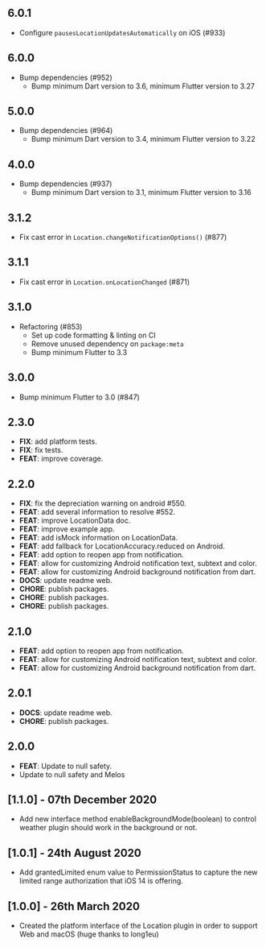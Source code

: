 ## 6.0.1

- Configure `pausesLocationUpdatesAutomatically` on iOS (#933)

## 6.0.0

- Bump dependencies (#952)
  - Bump minimum Dart version to 3.6, minimum Flutter version to 3.27

## 5.0.0

- Bump dependencies (#964)
  - Bump minimum Dart version to 3.4, minimum Flutter version to 3.22

## 4.0.0

- Bump dependencies (#937)
  - Bump minimum Dart version to 3.1, minimum Flutter version to 3.16


## 3.1.2

- Fix cast error in `Location.changeNotificationOptions()` (#877)

## 3.1.1

- Fix cast error in `Location.onLocationChanged` (#871)

## 3.1.0

- Refactoring (#853)
  - Set up code formatting & linting on CI
  - Remove unused dependency on `package:meta`
  - Bump minimum Flutter to 3.3

## 3.0.0

- Bump minimum Flutter to 3.0 (#847)

## 2.3.0

- **FIX**: add platform tests.
- **FIX**: fix tests.
- **FEAT**: improve coverage.

## 2.2.0

- **FIX**: fix the depreciation warning on android #550.
- **FEAT**: add several information to resolve #552.
- **FEAT**: improve LocationData doc.
- **FEAT**: improve example app.
- **FEAT**: add isMock information on LocationData.
- **FEAT**: add fallback for LocationAccuracy.reduced on Android.
- **FEAT**: add option to reopen app from notification.
- **FEAT**: allow for customizing Android notification text, subtext and color.
- **FEAT**: allow for customizing Android background notification from dart.
- **DOCS**: update readme web.
- **CHORE**: publish packages.
- **CHORE**: publish packages.
- **CHORE**: publish packages.

## 2.1.0

- **FEAT**: add option to reopen app from notification.
- **FEAT**: allow for customizing Android notification text, subtext and color.
- **FEAT**: allow for customizing Android background notification from dart.

## 2.0.1

- **DOCS**: update readme web.
- **CHORE**: publish packages.

## 2.0.0

- **FEAT**: Update to null safety.
- Update to null safety and Melos

## [1.1.0] - 07th December 2020

- Add new interface method enableBackgroundMode(boolean) to control weather
  plugin should work in the background or not.

## [1.0.1] - 24th August 2020

- Add grantedLimited enum value to PermissionStatus to capture the new limited
  range authorization that iOS 14 is offering.

## [1.0.0] - 26th March 2020

- Created the platform interface of the Location plugin in order to support Web
  and macOS (huge thanks to long1eu)
